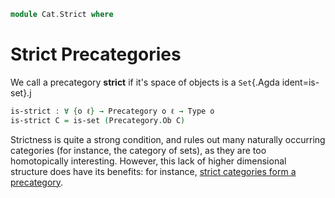 <!--
```agda
open import Cat.Prelude

import Cat.Reasoning
```
-->

```agda
module Cat.Strict where
```

# Strict Precategories

We call a precategory **strict** if it's space of objects is a
`Set`{.Agda ident=is-set}.j

```agda
is-strict : ∀ {o ℓ} → Precategory o ℓ → Type o
is-strict C = is-set (Precategory.Ob C)
```

Strictness is quite a strong condition, and rules out many naturally
occurring categories (for instance, the category of sets), as they
are too homotopically interesting. However, this lack of higher
dimensional structure does have its benefits: for instance,
[strict categories form a precategory][strcat].

[strcat]: Cat.Instances.StrictCat.html
